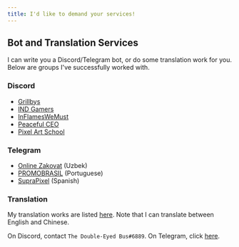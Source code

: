 ```yaml
---
title: I'd like to demand your services!
---
```


## Bot and Translation Services
I can write you a Discord/Telegram bot, or do some translation work for you. Below are groups I've successfully worked with.

### Discord
* [Grillbys](https://discord.gg/EMWm3xv)
* [IND Gamers](https://discord.gg/AMVsR3W)
* [InFlamesWeMust](http://twitch.tv/inflameswemust)
* [Peaceful CEO](http://www.pceo.online/)
* [Pixel Art School](http://discord.gg/nKGp78p)

### Telegram
* [Online Zakovat](https://t.me/onlinezakovat) (Uzbek)
* [PROMOBRASIL](https://t.me/promobrasil) (Portuguese)
* [SupraPixel](https://t.me/suprapixelsuprapixel) (Spanish)

### Translation
My translation works are listed [here](https://austinhuang.me/#i-also-help-in-some-other-projects). Note that I can translate between English and Chinese.

<script async src="https://telegram.org/js/telegram-widget.js?1" data-telegram-post="devlist/27" data-width="100%"></script>

On Discord, contact `The Double-Eyed Bus#6889`. On Telegram, click [here](https://t.me/austinhuang).
